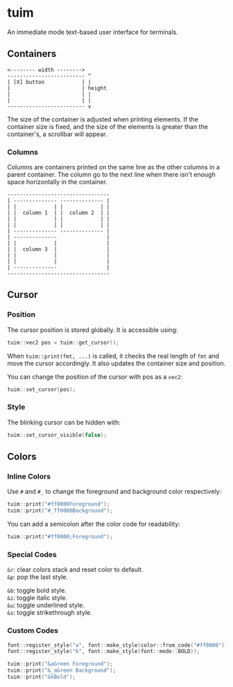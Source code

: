 # tuim
An immediate mode text-based user interface for terminals.

## Containers

```
<-------- width -------->  
------------------------- ^  
| [X] button            | |  
|                       | height  
|                       | |  
|                       | |  
------------------------- v  
```

The size of the container is adjusted when printing elements. If the container size is fixed, and
the size of the elements is greater than the container's, a scrollbar will appear.


### Columns

Columns are containers printed on the same line as the other columns in a parent container.
The column go to the next line when there isn't enough space horizontally in the container.

```
---------------------------------
| -------------- -------------- |
| |            | |            | |
| |  column 1  | |  column 2  | |
| |            | |            | |
| |            | |            | |
| -------------- -------------- |
| --------------                |
| |            |                |
| |  column 3  |                |
| |            |                |
| |            |                |
| --------------                |
---------------------------------
```

## Cursor

### Position

The cursor position is stored globally. It is accessible using:
```cpp
tuim::vec2 pos = tuim::get_cursor();
```
When `tuim::print(fmt, ...)` is called, it checks the real length of `fmt` and move the cursor accordingly.
It also updates the container size and position.

You can change the position of the cursor with pos as a `vec2`:
```cpp
tuim::set_cursor(pos);
```

### Style

The blinking cursor can be hidden with:
```cpp
tuim::set_cursor_visible(false);
```

## Colors

### Inline Colors

Use `#` and `#_` to change the foreground and background color respectively:

```cpp
tuim::print("#ff0000Foreground");
tuim::print("#_ff0000Background");
```

You can add a semicolon after the color code for readability:

```cpp
tuim::print("#ff0000;Foreground");
```

### Special Codes

`&r`: clear colors stack and reset color to default.  
`&p`: pop the last style.

`&b`: toggle bold style.  
`&i`: toggle italic style.  
`&u`: toggle underlined style.  
`&s`: toggle strikethrough style.  

### Custom Codes

```cpp
font::register_style("a", font::make_style(color::from_code("#ff0000")));
font::register_style("k", font::make_style(font::mode::BOLD));

tuim::print("&aGreen Foreground");
tuim::print("&_aGreen Background");
tuim::print("&kBold");
```